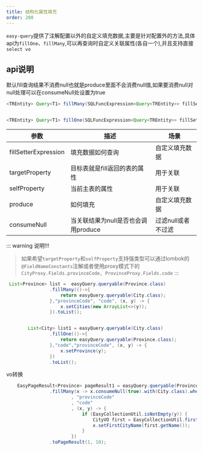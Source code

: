 ```yaml
---
title: 结构化属性填充
order: 200
---
```

`easy-query`提供了注解配置以外的自定义填充数据,主要是针对配置外的方法,具体api为`fillOne`、`fillMany`,可以再查询时自定义关联属性(各自一个),并且支持直接`select vo`


## api说明
默认fill查询结果不消费null也就是produce里面不会消费null值,如果要消费null对null处理可以在consumeNull处设置为true
```java
<TREntity> Query<T1> fillMany(SQLFuncExpression<Query<TREntity>> fillSetterExpression, String targetProperty, String selfProperty, BiConsumer<T1, Collection<TREntity>> produce, boolean consumeNull);


<TREntity> Query<T1> fillOne(SQLFuncExpression<Query<TREntity>> fillSetterExpression, String targetProperty, String selfProperty, BiConsumer<T1, TREntity> produce, boolean consumeNull);
```

参数  | 描述 | 场景 
--- | --- | --- 
fillSetterExpression | 填充数据如何查询 | 自定义填充数据
targetProperty | 目标表就是fill返回的表的属性  | 用于关联 
selfProperty | 当前主表的属性  | 用于关联
produce | 如何填充  | 自定义填充数据
consumeNull | 当关联结果为null是否也会调用produce  | 过滤null或者不过滤


::: warning 说明!!!
> 如果希望`targetProperty`和`selfProperty`支持强类型可以通过lombok的`@FieldNameConstants`注解或者使用proxy模式下的`CityProxy.Fields.provinceCode, ProvinceProxy.Fields.code`
:::


```java
 List<Province> list =  easyQuery.queryable(Province.class)
                .fillMany(()->{
                    return easyQuery.queryable(City.class);
                },"provinceCode", "code", (x, y) -> {
                    x.setCities(new ArrayList<>(y));
                }).toList();


        List<City> list1 = easyQuery.queryable(City.class)
                .fillOne(()->{
                    return easyQuery.queryable(Province.class);
                },"code","provinceCode", (x, y) -> {
                    x.setProvince(y);
                })
                .toList();
```

vo转换
```java
    EasyPageResult<Province> pageResult1 = easyQuery.queryable(Province.class)
                .fillMany(x -> x.consumeNull(true).with(City.class).where(y -> y.eq(City::getCode, "3306")).select(CityVO.class)//填充数据转成CityVO,
                        , "provinceCode"
                        , "code"
                        , (x, y) -> {
                            if (EasyCollectionUtil.isNotEmpty(y)) {
                                CityVO first = EasyCollectionUtil.first(y);//获取第一条city并且赋值
                                x.setFirstCityName(first.getName());
                            }
                        })
                .toPageResult(1, 10);
```